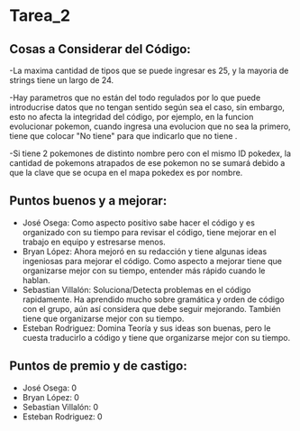 # Tarea_2

Cosas a Considerar del Código:
-

-La maxima cantidad de tipos que se puede ingresar es 25, y la mayoria de strings tiene un largo de 24.

-Hay parametros que no están del todo regulados por lo que puede introducrise datos que no tengan sentido
según sea el caso, sin embargo, esto no afecta la integridad del código, por ejemplo, en la funcion evolucionar
pokemon, cuando ingresa una evolucion que no sea la primero, tiene que colocar "No tiene" para que indicarlo que no tiene .

-Si tiene 2 pokemones de distinto nombre pero con el mismo ID pokedex, la cantidad de pokemons atrapados de ese pokemon no se sumará debido a que la clave que se ocupa en el mapa pokedex es por nombre.

Puntos buenos y a mejorar:
-

- José Osega: Como aspecto positivo sabe hacer el código y es organizado con su tiempo para revisar el código, tiene mejorar en el trabajo en equipo y estresarse menos.
- Bryan López: Ahora mejoró en su redacción y tiene algunas ideas ingeniosas para mejorar el código. Como aspecto a mejorar tiene que organizarse mejor con su tiempo, entender más rápido cuando le hablan.
- Sebastian Villalón: Soluciona/Detecta problemas en el código rapidamente. Ha aprendido mucho sobre gramática y orden de código con el grupo, aún así considera que debe seguir mejorando. También tiene que organizarse mejor con su tiempo.
- Esteban Rodriguez: Domina Teoría y sus ideas son buenas, pero le cuesta traducirlo a código y tiene que organizarse mejor con su tiempo.

Puntos de premio y de castigo:
-

- José Osega: 0
- Bryan López: 0
- Sebastian Villalón: 0
- Esteban Rodriguez: 0

